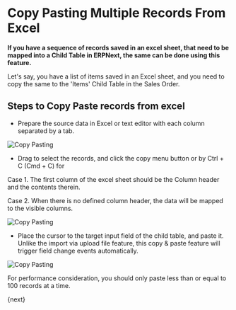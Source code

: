 <!-- add-breadcrumbs -->

# Copy Pasting Multiple Records From Excel

**If you have a sequence of records saved in an excel sheet, that need to be mapped into a Child Table in ERPNext, the same can be done using this feature.**

Let's say, you have a list of items saved in an Excel sheet, and you need to copy the same to the 'Items' Child Table in the Sales Order.

## Steps to Copy Paste records from excel

* Prepare the source data in Excel or text editor with each column separated by a tab.

 ![Copy Pasting](/docs/assets/img/using-erpnext/using-copy-paste-1.png)

* Drag to select the records, and click the copy menu button or by Ctrl + C (Cmd + C) for 

 Case 1. The first column of the excel sheet should be the Column header and the contents therein.

 Case 2. When there is no defined column header, the data will be mapped to the visible columns.

 ![Copy Pasting](/docs/assets/img/using-erpnext/using-copy-paste-4.png)

* Place the cursor to the target input field of the child table, and paste it. Unlike the import via upload file feature, this copy & paste feature will trigger field change events automatically. 

 ![Copy Pasting](/docs/assets/img/using-erpnext/using-copy-paste-3.gif)

For performance consideration, you should only paste less than or equal to 100 records at a time.

{next}